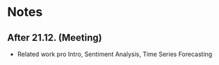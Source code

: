 # Notes
## After 21.12. (Meeting)
- Related work pro Intro, Sentiment Analysis, Time Series Forecasting